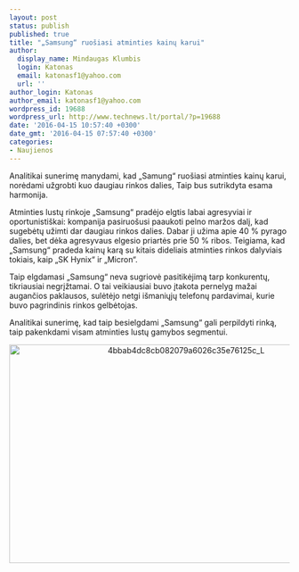 ```yaml
---
layout: post
status: publish
published: true
title: "„Samsung“ ruošiasi atminties kainų karui"
author:
  display_name: Mindaugas Klumbis
  login: Katonas
  email: katonasf1@yahoo.com
  url: ''
author_login: Katonas
author_email: katonasf1@yahoo.com
wordpress_id: 19688
wordpress_url: http://www.technews.lt/portal/?p=19688
date: '2016-04-15 10:57:40 +0300'
date_gmt: '2016-04-15 07:57:40 +0300'
categories:
- Naujienos
---
```

<p>Analitikai sunerimę manydami, kad „Samung“ ruošiasi atminties kainų karui, norėdami užgrobti kuo daugiau rinkos dalies, Taip bus sutrikdyta esama harmonija.</p>
<p>Atminties lustų rinkoje „Samsung“ pradėjo elgtis labai agresyviai ir oportunistiškai: kompanija pasiruošusi paaukoti pelno maržos dalį, kad sugebėtų užimti dar daugiau rinkos dalies. Dabar ji užima apie 40 % pyrago dalies, bet dėka agresyvaus elgesio priartės prie 50 % ribos. Teigiama, kad „Samsung“ pradeda kainų karą su kitais dideliais atminties rinkos dalyviais tokiais, kaip „SK Hynix“ ir „Micron“.</p>
<p>Taip elgdamasi „Samsung“ neva sugriovė pasitikėjimą tarp konkurentų, tikriausiai negrįžtamai. O tai veikiausiai buvo įtakota pernelyg mažai augančios paklausos, sulėtėjo netgi išmaniųjų telefonų pardavimai, kurie buvo pagrindinis rinkos gelbėtojas.</p>
<p>Analitikai sunerimę, kad taip besielgdami „Samsung“ gali perpildyti rinką, taip pakenkdami visam atminties lustų gamybos segmentui.</p>
<p style="text-align: center;"><a href="http://www.technews.lt/portal/wp-content/uploads/2016/04/4bbab4dc8cb082079a6026c35e76125c_L.jpg"><img class="aligncenter wp-image-19689 size-full" src="http://www.technews.lt/portal/wp-content/uploads/2016/04/4bbab4dc8cb082079a6026c35e76125c_L.jpg" alt="4bbab4dc8cb082079a6026c35e76125c_L" width="620" height="392" /></a></p>
